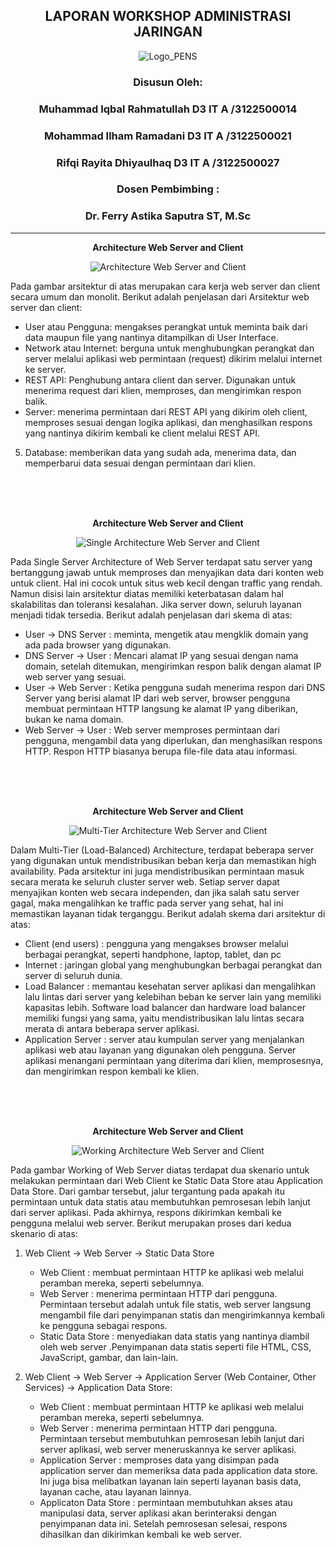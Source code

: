 <div align="center">

## LAPORAN WORKSHOP ADMINISTRASI JARINGAN

![Logo_PENS](https://github.com/Ilhamroe/Workshop-Administrasi-Jaringan/assets/111882022/8a555f25-f1dd-4af9-b0bd-14c19bcefdc6)

### Disusun Oleh:

### Muhammad Iqbal Rahmatullah D3 IT A /3122500014

### Mohammad Ilham Ramadani D3 IT A /3122500021

### Rifqi Rayita Dhiyaulhaq D3 IT A /3122500027

### Dosen Pembimbing :

### Dr. Ferry Astika Saputra ST, M.Sc

</div>

---

<div align="center">

**Architecture Web Server and Client**

![Architecture Web Server and Client](https://github.com/Ilhamroe/Workshop-Administrasi-Jaringan/assets/111882022/b0e5bebc-1c8e-49c0-889a-4530a150cecc)

</div>

Pada gambar arsitektur di atas merupakan cara kerja web server dan client secara umum dan monolit. Berikut adalah penjelasan dari Arsitektur web server dan client:

- User atau Pengguna: mengakses perangkat untuk meminta baik dari data maupun file yang nantinya ditampilkan di User Interface.
- Network atau Internet: berguna untuk menghubungkan perangkat dan server melalui aplikasi web permintaan (request) dikirim melalui internet ke server.
- REST API: Penghubung antara client dan server. Digunakan untuk menerima request dari klien, memproses, dan mengirimkan respon balik.
- Server: menerima permintaan dari REST API yang dikirim oleh client, memproses sesuai dengan logika aplikasi, dan menghasilkan respons yang nantinya dikirim kembali ke client melalui REST API.

5. Database: memberikan data yang sudah ada, menerima data, dan memperbarui data sesuai dengan permintaan dari klien.

<br>
<br>
<br>

<div align="center">

**Architecture Web Server and Client**

![Single Architecture Web Server and Client](https://github.com/Ilhamroe/Workshop-Administrasi-Jaringan/assets/111882022/0906fad1-8ae2-43f2-b6c7-20e30bde8d8f)

</div>

Pada Single Server Architecture of Web Server terdapat satu server yang bertanggung jawab untuk memproses dan menyajikan data dari konten web untuk client. Hal ini cocok untuk situs web kecil dengan traffic yang rendah. Namun disisi lain arsitektur diatas memiliki keterbatasan dalam hal skalabilitas dan toleransi kesalahan. Jika server down, seluruh layanan menjadi tidak tersedia. Berikut adalah penjelasan dari skema di atas:

- User -> DNS Server : meminta, mengetik atau mengklik domain yang ada pada browser yang digunakan.
- DNS Server -> User : Mencari alamat IP yang sesuai dengan nama domain, setelah ditemukan, mengirimkan respon balik dengan alamat IP web server yang sesuai.
- User -> Web Server : Ketika pengguna sudah menerima respon dari DNS Server yang berisi alamat IP dari web server, browser pengguna membuat permintaan HTTP langsung ke alamat IP yang diberikan, bukan ke nama domain.
- Web Server -> User : Web server memproses permintaan dari pengguna, mengambil data yang diperlukan, dan menghasilkan respons HTTP. Respon HTTP biasanya berupa file-file data atau informasi.

<br>
<br>
<br>

<div align="center">

**Architecture Web Server and Client**

![Multi-Tier Architecture Web Server and Client](https://github.com/Ilhamroe/Workshop-Administrasi-Jaringan/assets/111882022/06f6d1f0-4cca-46a1-9483-c5d9fce1b9f2)

</div>

Dalam Multi-Tier (Load-Balanced) Architecture, terdapat beberapa server yang digunakan untuk mendistribusikan beban kerja dan memastikan high availability. Pada arsitektur ini juga mendistribusikan permintaan masuk secara merata ke seluruh cluster server web. Setiap server dapat menyajikan konten web secara independen, dan jika salah satu server gagal, maka mengalihkan ke traffic pada server yang sehat, hal ini memastikan layanan tidak terganggu. Berikut adalah skema dari arsitektur di atas:

- Client (end users) : pengguna yang mengakses browser melalui berbagai perangkat, seperti handphone, laptop, tablet, dan pc
- Internet : jaringan global yang menghubungkan berbagai perangkat dan server di seluruh dunia.
- Load Balancer : memantau kesehatan server aplikasi dan mengalihkan lalu lintas dari server yang kelebihan beban ke server lain yang memiliki kapasitas lebih. Software load balancer dan hardware load balancer memiliki fungsi yang sama, yaitu mendistribusikan lalu lintas secara merata di antara beberapa server aplikasi.
- Application Server : server atau kumpulan server yang menjalankan aplikasi web atau layanan yang digunakan oleh pengguna. Server aplikasi menangani permintaan yang diterima dari klien, memprosesnya, dan mengirimkan respon kembali ke klien.

<br>
<br>
<br>

<div align="center">

**Architecture Web Server and Client**

![Working Architecture Web Server and Client](https://github.com/Ilhamroe/Workshop-Administrasi-Jaringan/assets/111882022/f09096c1-646c-498b-b5a8-920868557c6e)

</div>

Pada gambar Working of Web Server diatas terdapat dua skenario untuk melakukan permintaan dari Web Client ke Static Data Store atau Application Data Store. Dari gambar tersebut, jalur tergantung pada apakah itu permintaan untuk data statis atau membutuhkan pemrosesan lebih lanjut dari server aplikasi. Pada akhirnya, respons dikirimkan kembali ke pengguna melalui web server. Berikut merupakan proses dari kedua skenario di atas:

1. Web Client -> Web Server -> Static Data Store

   - Web Client : membuat permintaan HTTP ke aplikasi web melalui peramban mereka, seperti sebelumnya.
   - Web Server : menerima permintaan HTTP dari pengguna. Permintaan tersebut adalah untuk file statis, web server langsung mengambil file dari penyimpanan statis dan mengirimkannya kembali ke pengguna sebagai respons.
   - Static Data Store : menyediakan data statis yang nantinya diambil oleh web server .Penyimpanan data statis seperti file HTML, CSS, JavaScript, gambar, dan lain-lain.

2. Web Client -> Web Server -> Application Server (Web Container, Other Services) -> Application Data Store:
   - Web Client : membuat permintaan HTTP ke aplikasi web melalui peramban mereka, seperti sebelumnya.
   - Web Server : menerima permintaan HTTP dari pengguna. Permintaan tersebut membutuhkan pemrosesan lebih lanjut dari server aplikasi, web server meneruskannya ke server aplikasi.
   - Application Server : memproses data yang disimpan pada application server dan memeriksa data pada application data store. Ini juga bisa melibatkan layanan lain seperti layanan basis data, layanan cache, atau layanan lainnya.
   - Applicaton Data Store : permintaan membutuhkan akses atau manipulasi data, server aplikasi akan berinteraksi dengan penyimpanan data ini. Setelah pemrosesan selesai, respons dihasilkan dan dikirimkan kembali ke web server.
